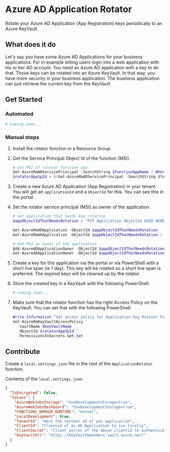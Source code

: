 # Azure AD Application Rotator

Rotate your Azure AD Application (App Registration) keys periodically to an Azure KeyVault.

## What does it do

Let's say you have some Azure AD Applications for your business applications.
For in example letting users login into a web application with his or her AD account. You need an Azure AD application with a key to do that. Those keys can be rotated into an Azure KeyVault. In that way, you have more security in your business application. The business application can just retrieve the current key from the KeyVault.

## Get Started

### Automated

```powershell
# Coming soon...
```

### Manual steps

1. Install the rotator function in a Resource Group.
2. Get the Service Principal Object Id of the function (MSI).
    ```powershell
    # Get MSI of rotator function app
    Get-AzureRmADServicePrincipal -SearchString $functionAppName | Where-Object { $_.DisplayName -eq $functionAppName }
    $rotatorAppSpId = $(Get-AzureRmADServicePrincipal -SearchString $functionAppName | Where-Object { $_.DisplayName -eq $functionAppName }).Id
    ```
3. Create a new Azure AD Application (App Registration) in your tenant. You will get an `applicationId` and a `ObjectId` for this. You can see this in the portal.
4. Set the rotator service principal (MSI) as owner of the application.

    ```powershell
    # Get application that needs key rotation
    $appObjectIdThatNeedsRotation = "PUT Application ObjectId GUID HERE"

    Get-AzureRmADApplication -ObjectId $appObjectIdThatNeedsRotation
    Get-AzureRmADApplication -ObjectId $appObjectIdThatNeedsRotation | Get-AzureRmADServicePrincipal

    # Add MSI as owner of the application
    Add-AzureADApplicationOwner -ObjectId $appObjectIdThatNeedsRotation -RefObjectId $rotatorAppSpId
    Get-AzureADApplicationOwner -ObjectId $appObjectIdThatNeedsRotation
    ```

5. Create a key for this application via the portal or via PowerShell with a short live span (ie 1 day). This key will be rotated so a short live span is preferred. The expired keys will be cleaned up by the rotator.
6. Store the created key in a KeyVault with the following PowerShell:

    ```powershell
    # Coming soon...
    ```

7. Make sure that the rotator function has the right Access Policy on the KeyVault. You can set that with the following PowerShell:

    ```powershell
    Write-Information "Set access policy for Application Key Rotator Function App Service Principal Id"
    Set-AzureRmKeyVaultAccessPolicy `
      -VaultName $keyVaultName `
      -ObjectId $rotatorAppSpId `
      -PermissionsToSecrets Get,Set
    ```

## Contribute

Create a `local.settings.json` file in the root of the `ApplicationRotator` function.

Contents of the `local.settings.json`:

```json
{
  "IsEncrypted": false,
  "Values": {
    "AzureWebJobsStorage": "UseDevelopmentStorage=true",
    "AzureWebJobsDashboard": "UseDevelopmentStorage=true",
    "FUNCTIONS_WORKER_RUNTIME": "dotnet",
    "LocalDevelopment": true,
    "TenantId": "Here the tentant id of you application",
    "ClientId": "Clientid of an AD Application to run locally",
    "ClientSecret": "Client secret of the above clientid to authenticate",
    "KeyVaultUrl": "https://KeyVaultNameHere.vault.azure.net/"
  }
}
```